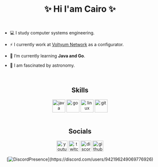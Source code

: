 <h1 align="center">✨ Hi I'am Cairo ✨</h1>

<br/>

 - 💻 I study computer systems engineering.

- ⚡ I currently work at [Voltyum Network](https://voltyum.net) as a configurator.

- 🌱 I’m currently learning **Java and Go**.

- 🌌 I am fascinated by astronomy.

<br/>

<h2 align="center">Skills</h2>
<div align="center">
    <img src="https://www.vectorlogo.zone/logos/java/java-icon.svg" alt="java" width="42" height="42" />
    <img src="https://www.vectorlogo.zone/logos/golang/golang-vertical.svg" alt="go" width="42" height="42" />
    <img src="https://www.vectorlogo.zone/logos/linux/linux-icon.svg" alt="linux" width="42" height="42" />
    <img src="https://www.vectorlogo.zone/logos/git-scm/git-scm-icon.svg" alt="git" width="42" height="42" />
</div>

<br />

<h2 align="center">Socials</h2>
<div align="center">
    <a href="https://www.youtube.com/channel/UCM1ed1x3JBulMhtvluHRPRQ" target="_blank" rel="noreferrer"><img
            src="https://img.shields.io/static/v1?message=Youtube&logo=youtube&label=&color=FF0000&logoColor=white&labelColor=&style=for-the-badge"
            height="35" alt="youtube logo" /></a>
    <a href="https://www.twitch.tv/cairodan" target="_blank" rel="noreferrer"><img
            src="https://img.shields.io/static/v1?message=Twitch&logo=twitch&label=&color=9146FF&logoColor=white&labelColor=&style=for-the-badge"
            height="35" alt="twitch logo" /></a>
    <a href="https://discord.com/users/942196249069776926" target="_blank" rel="noreferrer"><img
            src="https://img.shields.io/static/v1?message=Discord&logo=discord&label=&color=7289DA&logoColor=white&labelColor=&style=for-the-badge"
            height="35" alt="discord logo" /></a>
    <a href="https://github.com/CairoS2" target="_blank" rel="noreferrer"><img
            src="https://img.shields.io/badge/github-%2324292e.svg?&style=for-the-badge&logo=github&logoColor=white"
            height="35" alt="github logo" /></a>

[![DiscordPresence](https://lanyard-profile-readme.vercel.app/api/942196249069776926?theme=dark&animated=true&hideBadges=false&hideDiscrim=false&borderRadius=30px&idleMessage=Probably%20sleeping...)](https://discord.com/users/942196249069776926)
</div>
